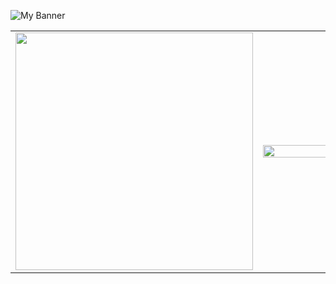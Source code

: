 ![My Banner](https://github.com/wmohseni7/wmohseni7/blob/main/assets/images/45044791_9105998.png)
<!-- <div align="center">
  <img align="left" src="https://github-readme-stats.vercel.app/api?username=wmohseni7&show_icons=true&theme=radical" width="50%"/>
  <img align="right" src="https://github-readme-streak-stats.herokuapp.com/?user=wmohseni7&theme=dark" width="49%"/>
</div> -->
<table align="center">
  <tr>
    <td>
      <img src="https://github-readme-stats.vercel.app/api?username=wmohseni7&show_icons=true&theme=radical" width="380"/>
    </td>
    <td>
      <img src="https://github-readme-streak-stats.herokuapp.com/?user=wmohseni7&theme=dark" width="380" height="110%"/>
    </td>
  </tr>
</table>

<!-- ![Your GitHub stats](https://github-readme-stats.vercel.app/api?username=wmohseni7&show_icons=true&theme=radical&width=400)
![GitHub Streak](https://github-readme-streak-stats.herokuapp.com/?user=wmohseni7&theme=dark&width=380) -->
<!--![Top Langs](https://github-readme-stats.vercel.app/api/top-langs/?username=wmohseni7&layout=compact)
![Profile Views](https://komarev.com/ghpvc/?username=wmohseni7) -->
